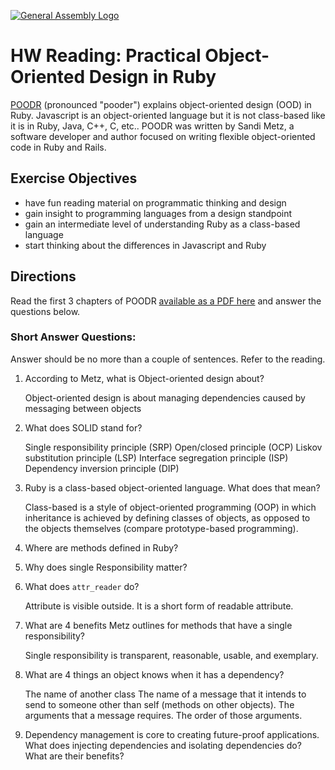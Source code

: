 [![General Assembly Logo](https://camo.githubusercontent.com/1a91b05b8f4d44b5bbfb83abac2b0996d8e26c92/687474703a2f2f692e696d6775722e636f6d2f6b6538555354712e706e67)](https://generalassemb.ly/education/web-development-immersive)

# HW Reading: Practical Object-Oriented Design in Ruby

[POODR](http://www.poodr.com/) (pronounced "pooder") explains object-oriented design (OOD) in Ruby. Javascript is an object-oriented language but it is not class-based like it is in Ruby, Java, C++, C, etc.. POODR was written by Sandi Metz, a software developer and author focused on writing flexible object-oriented code in Ruby and Rails.

## Exercise Objectives

- have fun reading material on programmatic thinking and design
- gain insight to programming languages from a design standpoint
- gain an intermediate level of understanding Ruby as a class-based language
- start thinking about the differences in Javascript and Ruby

## Directions

Read the first 3 chapters of POODR [available as a PDF here](https://github.com/edenzik/cs105b/blob/master/books/Practical%20Object-Oriented%20Design%20in%20Ruby.pdf) and answer the questions below.




### Short Answer Questions:

Answer should be no more than a couple of sentences. Refer to the reading.

1. According to Metz, what is Object-oriented design about?
    
    Object-oriented design is about managing dependencies caused by
    messaging between objects


2. What does SOLID stand for?

    Single responsibility principle (SRP)
    Open/closed principle (OCP)
    Liskov substitution principle (LSP)
    Interface segregation principle (ISP)
    Dependency inversion principle (DIP)

3. Ruby is a class-based object-oriented language. What does that mean?    

    Class-based is a style of object-oriented programming (OOP) in which inheritance is achieved by defining classes of objects, as opposed to the objects themselves (compare prototype-based programming).


4. Where are methods defined in Ruby?


5. Why does single Responsibility matter?


6. What does `attr_reader` do?

    Attribute is visible outside. It is a short form of readable attribute. 

7. What are 4 benefits Metz outlines for methods that have a single responsibility?
   
    Single responsibility is transparent, reasonable, usable, and exemplary.


8. What are 4 things an object knows when it has a dependency?

    The name of another class
    The name of a message that it intends to send to someone other than self (methods on other objects).
    The arguments that a message requires.
    The order of those arguments.

9. Dependency management is core to creating future-proof applications. What does injecting dependencies and isolating dependencies do? What are their benefits?


